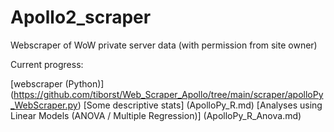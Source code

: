# Apollo2_scraper
Webscraper of WoW private server data (with permission from site owner)

Current progress:

[webscraper (Python)] (https://github.com/tiborst/Web_Scraper_Apollo/tree/main/scraper/apolloPy_WebScraper.py)
[Some descriptive stats] (ApolloPy_R.md)
[Analyses using Linear Models (ANOVA / Multiple Regression)] (ApolloPy_R_Anova.md)
